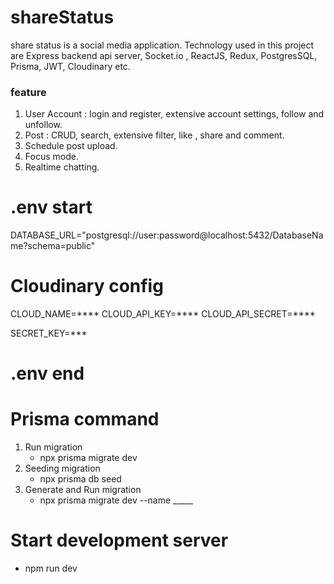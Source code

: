 # shareStatus
share status is a social media application. Technology used in this project are Express backend api server, Socket.io , ReactJS, Redux, PostgresSQL, Prisma, JWT, Cloudinary etc.
### feature
1. User Account  :  login and register, extensive account settings, follow and unfollow.
2. Post : CRUD, search, extensive filter, like , share and comment.
3. Schedule post upload.
4. Focus mode.
5. Realtime chatting.


# .env start

DATABASE_URL="postgresql://user:password@localhost:5432/DatabaseName?schema=public"

# Cloudinary config
CLOUD_NAME=****
CLOUD_API_KEY=****
CLOUD_API_SECRET=****

SECRET_KEY=***

# .env end

# Prisma command
1. Run migration
   * npx prisma migrate dev
2. Seeding migration
   * npx prisma db seed
3. Generate and Run migration
   * npx prisma migrate dev --name _____

# Start development server
   * npm run dev
